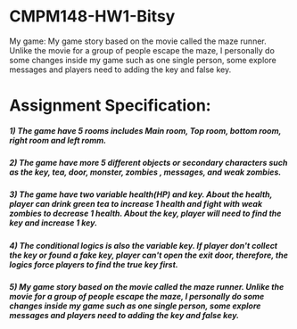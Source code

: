 # CMPM148-HW1-Bitsy

My game:
My game story based on the movie called the maze runner. Unlike the movie for a group of people escape the maze, I personally do some changes inside my game such as one single person, some explore messages and players need to adding the key and false key.

<h1>Assignment Specification:</h1>
<h5>1) The game have 5 rooms includes Main room, Top room, bottom room, right room and left romm.</h5>
<h5>2) The game have more 5 different objects or secondary characters such as the key, tea, door, monster, zombies , messages, and weak zombies.</h5>
<h5>3) The game have two variable health(HP) and key. About the health, player can drink green tea to increase 1 health and fight with weak zombies to decrease 1 health.
   About the key, player will need to find the key and increase 1 key.</h5>
<h5>4) The conditional logics is also the variable key. If player don't collect the key or found a fake key, player can't open the exit door, therefore, the logics force players to find the true key first.</h5>
<h5>5) My game story based on the movie called the maze runner. Unlike the movie for a group of people escape the maze, I personally do some changes inside my game such as one single person, some explore messages and players need to adding the key and false key.</h5>

